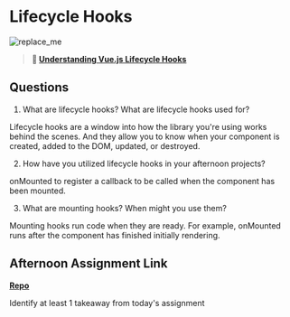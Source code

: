 # Lifecycle Hooks

![replace_me](https://codeworks.blob.core.windows.net/public/assets/img/illustrations/placeholder.svg)

> **📖 [Understanding Vue.js Lifecycle Hooks](https://codeworksacademy.com/fs-student-guide/resources/wk6/03-Vue-Lifecycle-Hooks)**

## Questions

1. What are lifecycle hooks? What are lifecycle hooks used for?

Lifecycle hooks are a window into how the library you're using works behind the scenes. And they allow you to know when your component is created, added to the DOM, updated, or destroyed. 

2. How have you utilized lifecycle hooks in your afternoon projects?

onMounted to register a callback to be called when the component has been mounted.

3. What are mounting hooks? When might you use them?

Mounting hooks run code when they are ready. For example, onMounted runs after the component has finished initially rendering.

## Afternoon Assignment Link

**[Repo](https://github.com/tylertruman/gregslist-vue)**

Identify at least 1 takeaway from today's assignment
